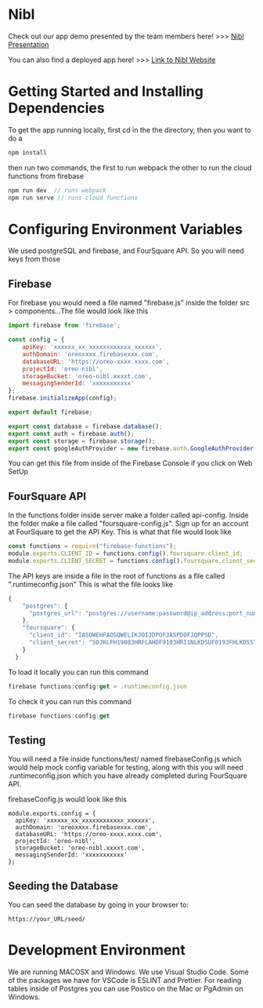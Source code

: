 # Nibl

Check out our app demo presented by the team members here! >>> [Nibl Presentation](https://youtu.be/chVphXzSXzI)

You can also find a deployed app here! >>> [Link to Nibl Website](https://oreo-nibl.firebaseapp.com)

# Getting Started and Installing Dependencies


To get the app running locally, first cd in the the directory, then you want to do a

```javascript
npm install
```
then run two commands, the first to run webpack the other to run the cloud functions from firebase

```javascript
npm run dev  // runs webpack
npm run serve // runs cloud functions
```


# Configuring Environment Variables
We used postgreSQL and firebase, and FourSquare API. So you will need keys from those


## Firebase
For firebase you would need a file named "firebase.js" inside the folder src > components...The file would look like this



```javascript
import firebase from 'firebase';

const config = {
	apiKey: 'xxxxxx_xx_xxxxxxxxxxxx_xxxxxx',
	authDomain: 'oreoxxxx.firebasexxx.com',
	databaseURL: 'https://oreo-xxxx.xxxx.com',
	projectId: 'oreo-nibl',
	storageBucket: 'oreo-nibl.xxxxt.com',
	messagingSenderId: 'xxxxxxxxxxx'
};
firebase.initializeApp(config);

export default firebase;

export const database = firebase.database();
export const auth = firebase.auth();
export const storage = firebase.storage();
export const googleAuthProvider = new firebase.auth.GoogleAuthProvider();

```


You can get this file from inside of the Firebase Console if you click on Web SetUp


## FourSquare API


In the functions folder inside server make a folder called api-config. Inside the folder make a file called "foursquare-config.js". Sign up for an account at FourSquare to get the API Key. This is what that file would look like



```javascript
const functions = require("firebase-functions");
module.exports.CLIENT_ID = functions.config().foursquare.client_id;
module.exports.CLIENT_SECRET = functions.config().foursquare.client_secret;
```


The API keys are inside a file in the root of functions as a file called ".runtimeconfig.json" This is what the file looks like



```javascript
{
    "postgres": {
      "postgres_url": "postgres://username:password@ip_address:port_number/database_name"
    },
    "foursquare": {
      "client_id": "IASOWEHFAOSQWELIKJOIJDPOFJASPDOFJQPPSD",
      "client_secret": "5DJKLFH19083HRFLAHDF9103HRI1NLKDSUF0193FHLKDSSTES0PZ"
    }
  }
```


To load it locally you can run this command

```javascript
firebase functions:config:get > .runtimeconfig.json
```


To check it you can run this command

```javascript
firebase functions:config:get
```

## Testing

You will need a file inside functions/test/ named firebaseConfig.js which would help mock config variable for testing, along with this you will need .runtimeconfig.json which you have already completed during FourSquare API.

firebaseConfig.js would look like this
```
module.exports.config = {
  apiKey: 'xxxxxx_xx_xxxxxxxxxxxx_xxxxxx',
  authDomain: 'oreoxxxx.firebasexxx.com',
  databaseURL: 'https://oreo-xxxx.xxxx.com',
  projectId: 'oreo-nibl',
  storageBucket: 'oreo-nibl.xxxxt.com',
  messagingSenderId: 'xxxxxxxxxxx'
};
```

## Seeding the Database

You can seed the database by going in your browser to:
```
https://your_URL/seed/
```

# Development Environment
We are running MACOSX and Windows. We use Visual Studio Code. Some of the packages we have for VSCode is ESLINT and Prettier.  For reading tables inside of Postgres you can use Postico on the Mac or PgAdmin on Windows.
